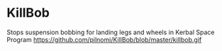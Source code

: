 # KillBob
Stops suspension bobbing for landing legs and wheels in Kerbal Space Program
https://github.com/pilnomi/KillBob/blob/master/killbob.gif
